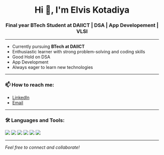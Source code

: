 <h1 align="center">Hi 👋, I'm Elvis Kotadiya</h1>
<h3 align="center">Final year BTech Student at DAIICT | DSA | App Developement | VLSI </h3>



---

-  Currently pursuing **BTech at DAIICT**
-  Enthusiastic learner with strong problem-solving and coding skills
-  Good Hold on DSA 
-  App Development
-  Always eager to learn new technologies

---

### 📫 How to reach me:
- [LinkedIn](https://www.linkedin.com/in/your-linkedin/)  
- [Email](mailto:your.email@example.com)

---

### 🛠️ Languages and Tools:
<p>
  <img src="https://img.shields.io/badge/Python-3776AB?style=for-the-badge&logo=python&logoColor=white"/>
  <img src="https://img.shields.io/badge/Jupyter-F37626?style=for-the-badge&logo=jupyter&logoColor=white"/>
  <img src="https://img.shields.io/badge/NumPy-013243?style=for-the-badge&logo=numpy&logoColor=white"/>
  <img src="https://img.shields.io/badge/Pandas-150458?style=for-the-badge&logo=pandas&logoColor=white"/>
  <img src="https://img.shields.io/badge/TensorFlow-FF6F00?style=for-the-badge&logo=tensorflow&logoColor=white"/>
  <img src="https://img.shields.io/badge/Scikit--Learn-F7931E?style=for-the-badge&logo=scikit-learn&logoColor=white"/>
</p>

---


*Feel free to connect and collaborate!*
